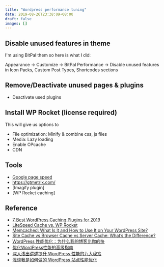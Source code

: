 ```yaml
---
title: "Wordpress performance tuning"
date: 2019-08-26T23:38:09+08:00
draft: false
images: []
---
```


## Disable unused features in theme

I'm using BitPal them so here is what I did:

Appearance -> Customize -> BitPal Performance -> Disable unused features in Icon Packs, Custom Post Types, Shortcodes sections

## Remove/Deactivate unused pages & plugins

- Deactivate used plugins

## Install WP Rocket (license required)

This will give us options to 
- File optimization: Minify & combine css, js files
- Media: Lazy loading
- Enable OPcache
- CDN



## Tools
- [Google page speed](https://developers.google.com/speed/pagespeed/insights/)
- https://gtmetrix.com/
- [Imagify plugin]
- [WP Rocket caching]

## Reference

- [7 Best WordPress Caching Plugins for 2019](https://kinsta.com/blog/wordpress-caching-plugins/)
- [LiteSpeed Cache vs. WP Rocket](https://blog.litespeedtech.com/2019/05/20/litespeed-cache-vs-wp-rocket/)
- [Memcached: What Is It and How to Use It on Your WordPress Site?](https://wp-rocket.me/blog/memcached-what-is-it-how-to-use-it/)
- [Site Cache vs Browser Cache vs Server Cache: What’s the Difference?](https://wp-rocket.me/blog/different-types-of-caching/)
- [WordPress 性能优化：为什么我的博客比你的快](https://blog.wpjam.com/article/wordpress-performance/)
- [优化WordPress性能的高级指南](https://cloud.tencent.com/developer/article/1344258)
- [深入浅出讲述提升 WordPress 性能的九大秘笈](https://blog.csdn.net/wmq880204/article/details/70649749)
- [浅谈我是如何做的 WordPress 站点性能优化](https://zhangzifan.com/wordpress-website-performance-optimization.html)
